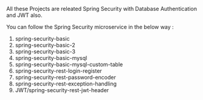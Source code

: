 All these Projects are releated Spring Security with Database Authentication and JWT also.

You can follow the Spring Security microservice in the below way :
1. spring-security-basic
2. spring-security-basic-2
3. spring-security-basic-3
4. spring-security-basic-mysql
5. spring-security-basic-mysql-custom-table
6. spring-security-rest-login-register
7. spring-security-rest-password-encoder
8. spring-security-rest-exception-handling
9. JWT/spring-security-rest-jwt-header
